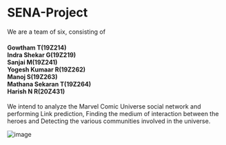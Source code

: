 # SENA-Project

We are a team of six, consisting of <br>
<h4>Gowtham T(19Z214)<br>
Indra Shekar G(19Z219)<br>
Sanjai M(19Z241)<br>
Yogesh Kumaar R(19Z262)<br>
Manoj S(19Z263)<br>
Mathana Sekaran T(19Z264)<br>
Harish N R(20Z431)<br></h4>

We intend to analyze the Marvel Comic Universe social network and performing Link prediction, Finding the medium of interaction between the heroes and Detecting the various communities involved in the universe.

![image](https://user-images.githubusercontent.com/66253003/196049159-7f3d6744-59d4-4a41-b4b8-8a43643bae08.png)
